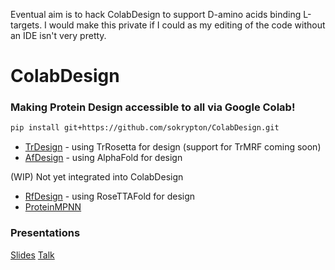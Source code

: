 Eventual aim is to hack ColabDesign to support D-amino acids binding L-targets. I would make this private if I could as my editing of the code without an IDE isn't very pretty. 



# ColabDesign
### Making Protein Design accessible to all via Google Colab! 
```bash
pip install git+https://github.com/sokrypton/ColabDesign.git
```
- [TrDesign](/tr) - using TrRosetta for design (support for TrMRF coming soon)
- [AfDesign](/af) - using AlphaFold for design

(WIP) Not yet integrated into ColabDesign 
- [RfDesign](https://github.com/RosettaCommons/RFDesign) - using RoseTTAFold for design
- [ProteinMPNN](https://github.com/dauparas/ProteinMPNN)

### Presentations
[Slides](https://docs.google.com/presentation/d/1Zy7lf_LBK0_G3e7YQLSPP5aj_-AR5I131fTsxJrLdg4/)
[Talk](https://www.youtube.com/watch?v=2HmXwlKWMVs)
